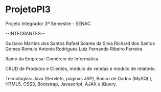 # ProjetoPI3
Projeto Integrador 3º Semestre - SENAC

--INTEGRANTES--

Gustavo Martins dos Santos
Rafael Soares da Silva
Richard dos Santos Gomes
Romulo Antonio Rodrigues
Luiz Fernando Ribeiro Ferreira

Ramo da Empresa: Comércio de Informática.

CRUD de Produtos e Clientes, módulo de vendas e módulo de relatório.

Tecnologias: Java (Servlets, páginas JSP), Banco de Dados (MySQL), HTML5, CSS3, Bootstrap, Javascript, AJAX e jQuery.
